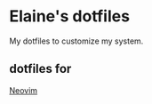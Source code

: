 # Elaine's dotfiles

My dotfiles to customize my system.

## dotfiles for

[Neovim](nvim/README.md)
